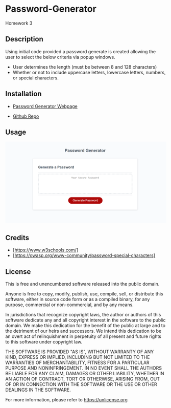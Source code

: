 # Password-Generator
Homework 3

## Description
Using initial code provided a password generate is created allowing the user to select the below criteria via popup windows.

* User determines the length (must be between 8 and 128 characters)
* Whether or not to include uppercase letters, lowercase letters, numbers, or special characters. 

## Installation

* [Password Generator Webpage](https://kestleolson.github.io/Password-Generator/)

* [Github Repo](git@github.com:KestleOlson/Password-Generator.git)

## Usage

![Image of Password Generator](assets/images/Capture.PNG)

## Credits
* [https://www.w3schools.com/]
* [https://owasp.org/www-community/password-special-characters]

## License
This is free and unencumbered software released into the public domain.

Anyone is free to copy, modify, publish, use, compile, sell, or
distribute this software, either in source code form or as a compiled
binary, for any purpose, commercial or non-commercial, and by any
means.

In jurisdictions that recognize copyright laws, the author or authors
of this software dedicate any and all copyright interest in the
software to the public domain. We make this dedication for the benefit
of the public at large and to the detriment of our heirs and
successors. We intend this dedication to be an overt act of
relinquishment in perpetuity of all present and future rights to this
software under copyright law.

THE SOFTWARE IS PROVIDED "AS IS", WITHOUT WARRANTY OF ANY KIND,
EXPRESS OR IMPLIED, INCLUDING BUT NOT LIMITED TO THE WARRANTIES OF
MERCHANTABILITY, FITNESS FOR A PARTICULAR PURPOSE AND NONINFRINGEMENT.
IN NO EVENT SHALL THE AUTHORS BE LIABLE FOR ANY CLAIM, DAMAGES OR
OTHER LIABILITY, WHETHER IN AN ACTION OF CONTRACT, TORT OR OTHERWISE,
ARISING FROM, OUT OF OR IN CONNECTION WITH THE SOFTWARE OR THE USE OR
OTHER DEALINGS IN THE SOFTWARE.

For more information, please refer to <https://unlicense.org>